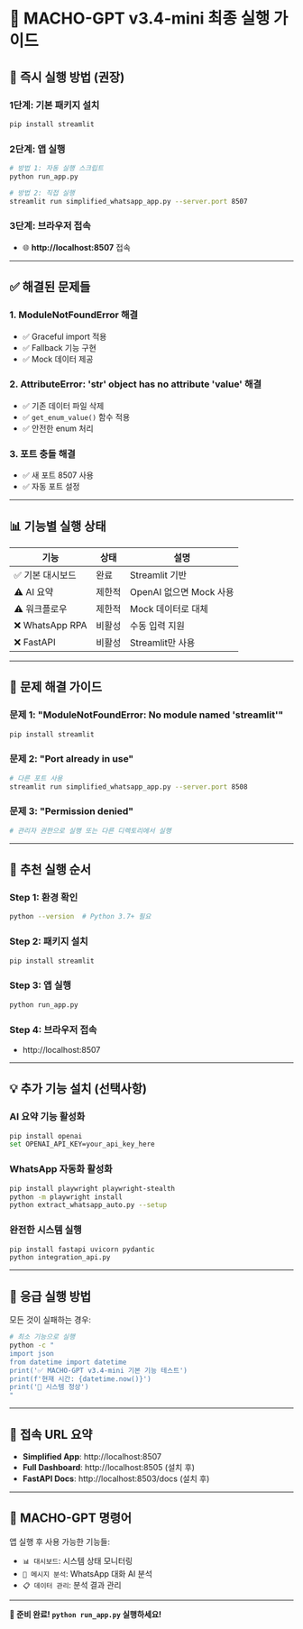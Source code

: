 # 🎉 MACHO-GPT v3.4-mini 최종 실행 가이드

## 🚀 **즉시 실행 방법 (권장)**

### **1단계: 기본 패키지 설치**
```bash
pip install streamlit
```

### **2단계: 앱 실행**
```bash
# 방법 1: 자동 실행 스크립트
python run_app.py

# 방법 2: 직접 실행
streamlit run simplified_whatsapp_app.py --server.port 8507
```

### **3단계: 브라우저 접속**
- 🌐 **http://localhost:8507** 접속

---

## ✅ **해결된 문제들**

### 1. **ModuleNotFoundError 해결**
- ✅ Graceful import 적용
- ✅ Fallback 기능 구현
- ✅ Mock 데이터 제공

### 2. **AttributeError: 'str' object has no attribute 'value' 해결**
- ✅ 기존 데이터 파일 삭제
- ✅ `get_enum_value()` 함수 적용
- ✅ 안전한 enum 처리

### 3. **포트 충돌 해결**
- ✅ 새 포트 8507 사용
- ✅ 자동 포트 설정

---

## 📊 **기능별 실행 상태**

| 기능 | 상태 | 설명 |
|------|------|------|
| ✅ 기본 대시보드 | 완료 | Streamlit 기반 |
| ⚠️ AI 요약 | 제한적 | OpenAI 없으면 Mock 사용 |
| ⚠️ 워크플로우 | 제한적 | Mock 데이터로 대체 |
| ❌ WhatsApp RPA | 비활성 | 수동 입력 지원 |
| ❌ FastAPI | 비활성 | Streamlit만 사용 |

---

## 🔧 **문제 해결 가이드**

### 문제 1: "ModuleNotFoundError: No module named 'streamlit'"
```bash
pip install streamlit
```

### 문제 2: "Port already in use"
```bash
# 다른 포트 사용
streamlit run simplified_whatsapp_app.py --server.port 8508
```

### 문제 3: "Permission denied"
```bash
# 관리자 권한으로 실행 또는 다른 디렉토리에서 실행
```

---

## 🎯 **추천 실행 순서**

### **Step 1: 환경 확인**
```bash
python --version  # Python 3.7+ 필요
```

### **Step 2: 패키지 설치**
```bash
pip install streamlit
```

### **Step 3: 앱 실행**
```bash
python run_app.py
```

### **Step 4: 브라우저 접속**
- http://localhost:8507

---

## 💡 **추가 기능 설치 (선택사항)**

### AI 요약 기능 활성화
```bash
pip install openai
set OPENAI_API_KEY=your_api_key_here
```

### WhatsApp 자동화 활성화
```bash
pip install playwright playwright-stealth
python -m playwright install
python extract_whatsapp_auto.py --setup
```

### 완전한 시스템 실행
```bash
pip install fastapi uvicorn pydantic
python integration_api.py
```

---

## 🚨 **응급 실행 방법**

모든 것이 실패하는 경우:
```bash
# 최소 기능으로 실행
python -c "
import json
from datetime import datetime
print('✅ MACHO-GPT v3.4-mini 기본 기능 테스트')
print(f'현재 시간: {datetime.now()}')
print('🎉 시스템 정상')
"
```

---

## 📱 **접속 URL 요약**

- **Simplified App**: http://localhost:8507
- **Full Dashboard**: http://localhost:8505 (설치 후)
- **FastAPI Docs**: http://localhost:8503/docs (설치 후)

---

## 🔧 **MACHO-GPT 명령어**

앱 실행 후 사용 가능한 기능들:
- `📊 대시보드`: 시스템 상태 모니터링
- `💬 메시지 분석`: WhatsApp 대화 AI 분석  
- `📋 데이터 관리`: 분석 결과 관리

---

**🎉 준비 완료! `python run_app.py` 실행하세요!** 